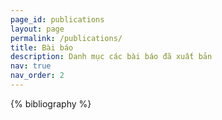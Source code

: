 ```yaml
---
page_id: publications
layout: page
permalink: /publications/
title: Bài báo
description: Danh mục các bài báo đã xuất bản
nav: true
nav_order: 2
---
```


<!-- _pages/publications.md -->
<div class="publications">

{% bibliography %}

</div>
